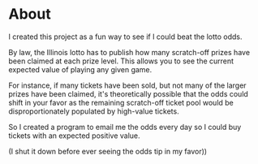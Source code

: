 # About

I created this project as a fun way to see if I could beat the lotto odds. 

By law, the Illinois lotto has to publish how many scratch-off prizes have been claimed at each prize level. This allows you to see the current expected value of playing any given game. 

For instance, if many tickets have been sold, but not many of the larger prizes have been claimed, it's theoretically possible that the odds could shift in your favor as the remaining scratch-off ticket pool would be disproportionately populated by high-value tickets.

So I created a program to email me the odds every day so I could buy tickets with an expected positive value.

(I shut it down before ever seeing the odds tip in my favor))